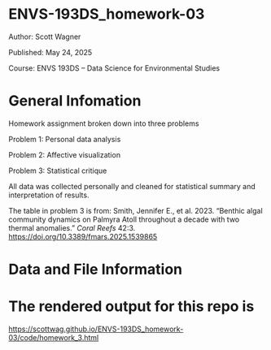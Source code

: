 # ENVS-193DS_homework-03
Author: Scott Wagner 

Published: May 24, 2025

Course: ENVS 193DS – Data Science for Environmental Studies

# General Infomation
Homework assignment broken down into three problems

Problem 1: Personal data analysis

Problem 2: Affective visualization

Problem 3: Statistical critique

All data was collected personally and cleaned for statistical summary and interpretation of results.

The table in problem 3 is from: Smith, Jennifer E., et al. 2023. “Benthic algal community dynamics on Palmyra Atoll
throughout a decade with two thermal anomalies.” *Coral Reefs* 42:3. https://doi.org/10.3389/fmars.2025.1539865

# Data and File Information



# The rendered output for this repo is 
https://scottwag.github.io/ENVS-193DS_homework-03/code/homework_3.html
